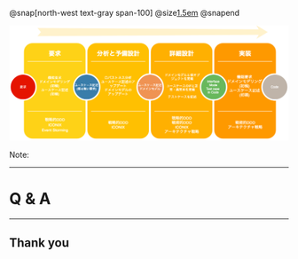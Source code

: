 @snap[north-west text-gray span-100]
@size[1.5em](Recap)
@snapend

![development-flow](assets/img/developmemt-flow.png)

Note:

---
# Q & A 

---
## Thank you


